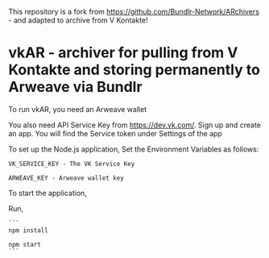This repository is a fork from https://github.com/Bundlr-Network/ARchivers - and adapted to archive from V Kontakte!

# vkAR - archiver for pulling from V Kontakte and storing permanently to Arweave via Bundlr

To run vkAR, you need an Arweave wallet

You also need API Service Key from https://dev.vk.com/. Sign up and create an app. You will find the Service token under Settings of the app

To set up the Node.js application,
Set the Environment Variables as follows:
```
VK_SERVICE_KEY - The VK Service Key

ARWEAVE_KEY - Arweave wallet key
```

To start the application,

Run,

    ```
    npm install

    npm start
    ```
